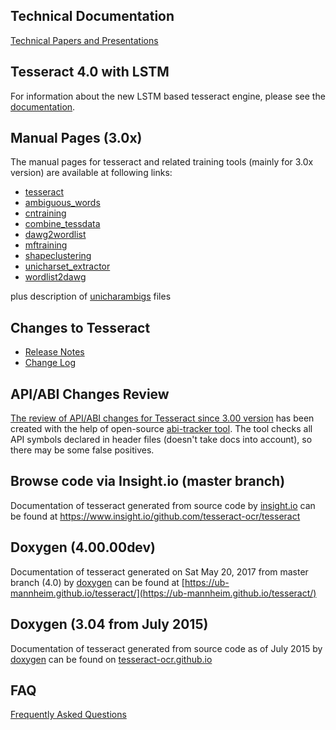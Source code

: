 ## Technical Documentation

[Technical Papers and Presentations](Technical-Documentation.md)

## Tesseract 4.0 with LSTM

   For information about the new LSTM based tesseract engine, please see the [documentation](4.0-with-LSTM.md).

## Manual Pages (3.0x)

The manual pages for tesseract and related training tools (mainly for 3.0x version) are available at following links:

  * [tesseract](https://github.com/tesseract-ocr/tesseract/blob/master/doc/tesseract.1.asc)
  * [ambiguous\_words](https://github.com/tesseract-ocr/tesseract/blob/master/doc/ambiguous_words.1.asc)
  * [cntraining](https://github.com/tesseract-ocr/tesseract/blob/master/doc/cntraining.1.asc)
  * [combine\_tessdata](https://github.com/tesseract-ocr/tesseract/blob/master/doc/combine_tessdata.1.asc)
  * [dawg2wordlist](https://github.com/tesseract-ocr/tesseract/blob/master/doc/dawg2wordlist.1.asc)
  * [mftraining](https://github.com/tesseract-ocr/tesseract/blob/master/doc/mftraining.1.asc)
  * [shapeclustering](https://github.com/tesseract-ocr/tesseract/blob/master/doc/shapeclustering.1.asc)
  * [unicharset\_extractor](https://github.com/tesseract-ocr/tesseract/blob/master/doc/unicharset_extractor.1.asc)
  * [wordlist2dawg](https://github.com/tesseract-ocr/tesseract/blob/master/doc/wordlist2dawg.1.asc)

plus description of [unicharambigs](https://github.com/tesseract-ocr/tesseract/blob/master/doc/unicharset.5.asc) files

## Changes to Tesseract

   * [Release Notes](ReleaseNotes.md)
   * [Change Log](https://github.com/tesseract-ocr/tesseract/blob/master/ChangeLog)

## API/ABI Changes Review

[The review of API/ABI changes for Tesseract since 3.00 version](https://abi-laboratory.pro/tracker/timeline/tesseract/) has been created with the help of open-source [abi-tracker tool](https://github.com/lvc/abi-tracker). The tool checks all API symbols declared in header files (doesn't take docs into account), so there may be some false positives.

## Browse code via Insight.io (master branch)

Documentation of tesseract generated from source code by [insight.io](https://www.insight.io/) can be found at https://www.insight.io/github.com/tesseract-ocr/tesseract

## Doxygen (4.00.00dev)

Documentation of tesseract generated on Sat May 20, 2017 from master branch (4.0) by [doxygen](http://www.doxygen.org) can be found at [https://ub-mannheim.github.io/tesseract/](https://ub-mannheim.github.io/tesseract/)

## Doxygen (3.04 from July 2015)

Documentation of tesseract generated from source code as of July 2015 by [doxygen](http://www.doxygen.org) can be found on [tesseract-ocr.github.io](https://tesseract-ocr.github.io/index.html)


## FAQ

[Frequently Asked Questions](FAQ.md)